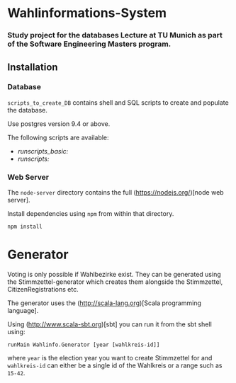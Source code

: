 # Wahlinformations-System
### Study project for the databases Lecture at TU Munich as part of the Software Engineering Masters program.

## Installation

### Database

`scripts_to_create_DB` contains shell and SQL scripts to create and populate the database.

Use postgres version 9.4 or above.

The following scripts are available:
- _runscripts_basic:_
- _runscripts:_

### Web Server

The `node-server` directory contains the full (https://nodejs.org/)[node web server].

Install dependencies using `npm` from within that directory.

```
npm install
```

# Generator

Voting is only possible if Wahlbezirke exist.
They can be generated using the Stimmzettel-generator which creates them alongside the Stimmzettel, CitizenRegistrations etc.

The generator uses the (http://scala-lang.org)[Scala programming language].

Using (http://www.scala-sbt.org)[sbt] you can run it from the sbt shell using:

```
runMain Wahlinfo.Generator [year [wahlkreis-id]]
```

where `year` is the election year you want to create Stimmzettel for and
`wahlkreis-id` can either be a single id of the Wahlkreis or a range such as `15-42`.

